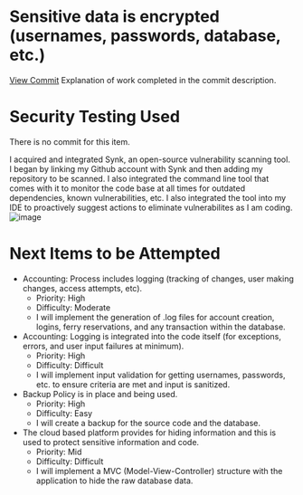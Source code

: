 # Sensitive data is encrypted (usernames, passwords, database, etc.)
[View Commit](https://github.com/banderson0827/FortMyersFerries/commit/c1e3256d09dad7ae18e3aad82d90955ea4a8bb77)
Explanation of work completed in the commit description.


# Security Testing Used
There is no commit for this item.

I acquired and integrated Synk, an open-source vulnerability scanning tool. I began by linking my Github account with Synk and then adding my
repository to be scanned. I also integrated the command line tool that comes with it to monitor the code base at all times for outdated 
dependencies, known vulnerabilities, etc. I also integrated the tool into my IDE to proactively suggest actions to eliminate vulnerabilites 
as I am coding.
![image](https://user-images.githubusercontent.com/67702118/229679829-116eb95d-42a7-43d7-a30c-59dd6adb716e.png)


# Next Items to be Attempted
* Accounting: Process includes logging (tracking of changes, user making changes, access attempts, etc).
  * Priority: High
  * Difficulty: Moderate
  * I will implement the generation of .log files for account creation, logins, ferry reservations, and any transaction within the database.
* Accounting: Logging is integrated into the code itself (for exceptions, errors, and user input failures at minimum).
  * Priority: High
  * Difficulty: Difficult
  * I will implement input validation for getting usernames, passwords, etc. to ensure criteria are met and input is sanitized.
* Backup Policy is in place and being used.
  * Priority: High
  * Difficulty: Easy
  * I will create a backup for the source code and the database.
* The cloud based platform provides for hiding information and this is used to protect sensitive information and code.
  * Priority: Mid
  * Difficulty: Difficult
  * I will implement a MVC (Model-View-Controller) structure with the application to hide the raw database data.



